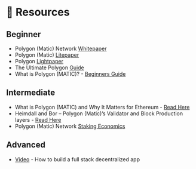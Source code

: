 # 👀 Resources

## Beginner

* Polygon \(Matic\) Network [Whitepaper](https://github.com/maticnetwork/whitepaper)
* Polygon \(Matic\) [Litepaper](https://matic.network/matic-litepaper.pdf)
* Polygon [Lightpaper](https://polygon.technology/lightpaper-polygon.pdf)
* The Ultimate Polygon [Guide](https://kriptomat.io/polygon/)
* What is Polygon \(MATIC\)? - [Beginners Guide](https://www.blocmates.com/blogmates/what-is-polygon-matic)

## Intermediate

* What is Polygon \(MATIC\) and Why It Matters for Ethereum - [Read Here](https://decrypt.co/resources/what-is-polygon-matic-and-why-it-matters-for-ethereum)
* Heimdall and Bor – Polygon \(Matic\)’s Validator and Block Production layers - [Read Here](https://blog.polygon.technology/heimdall-and-bor-1f8f881cd6a4)
* Polygon \(Matic\) Network [Staking Economics](https://blog.polygon.technology/matic-network-staking-economics-7439571f2784)

## Advanced

* [Video](https://youtu.be/QAO7YxF7hSk) - How to build a full stack decentralized app

